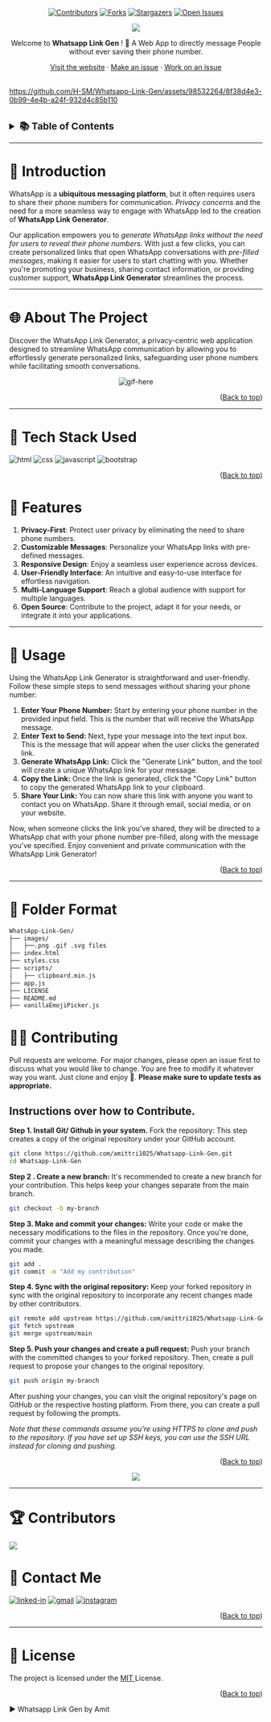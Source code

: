 <div id="top"></div>
<div align="center">

[![Contributors](https://img.shields.io/github/contributors/amittri1025/Whatsapp-Link-Gen?style=for-the-badge)](https://github.com/amittri1025/Whatsapp-Link-Gen/graphs/contributors)
[![Forks](https://img.shields.io/github/forks/amittri1025/Whatsapp-Link-Gen?style=for-the-badge)](https://github.com/amittri1025/Whatsapp-Link-Gen/network/members)
[![Stargazers](https://img.shields.io/github/stars/amittri1025/Whatsapp-Link-Gen?style=for-the-badge)](https://github.com/amittri1025/Whatsapp-Link-Gen/stargazers)
[![Open Issues](https://img.shields.io/github/issues/amittri1025/Whatsapp-Link-Gen?style=for-the-badge)](https://github.com/amittri1025/Whatsapp-Link-Gen/issues)

</div>
<!-- WaLinkGen  -->

<div align="center">
    <img src="https://github.com/amittri1025/Whatsapp-Link-Gen/assets/74503582/b1e51b65-6cd9-4feb-a8b3-9324c8a357aa" />
    <p>Welcome to <b>Whatsapp Link Gen</b> ! 🎉 A Web App to directly message People without ever saving their phone number.
    </p>
    <p>
    <a href="https://amittri1025.github.io/Whatsapp-Link-Gen/">Visit the website</a>
    ·
    <a href="https://github.com/amittri1025/Whatsapp-Link-Gen/issues/new">Make an issue</a>
    ·
    <a href="https://github.com/amittri1025/Whatsapp-Link-Gen/issues">Work on an issue</a>
    <br/>
    <br/>
  </p>
</div>


https://github.com/H-SM/Whatsapp-Link-Gen/assets/98532264/8f38d4e3-0b99-4e4b-a24f-932d4c85b110


<br/>

<!-- TABLE OF CONTENTS -->
<details>
  <summary style="font-size: 19px;"><b>📚 Table of Contents</b>
</summary>
  <ol>
    <li><a href="#-introduction">👋 Introduction</a></li>
    <li><a href="#-about-the-project">🌐 About The Project</a></li>
    <li><a href="#-tech-stack-used">🧰 Tech Stack Used</a></li>
    <li><a href="#-features">🌟 Features</a></li>
    <li><a href="#-usage">🚀 Usage</a></li>
    <li><a href="#-folder-format">📁 Folder Format</a></li>
    <li><a href="#-contributing">🤝 Contributing</a></li>
    <li><a href="#-contributors">🏆 Contributors</a></li>
    <li><a href="#-license">📝 License</a></li>
    <li><a href="#-contact">📱 Contact</a></li>
  </ol>
</details>
<hr/>

# 👋 Introduction

WhatsApp is a **ubiquitous messaging platform**, but it often requires users to share their phone numbers for communication. *Privacy concerns* and the need for a more seamless way to engage with WhatsApp led to the creation of **WhatsApp Link Generator**.

Our application empowers you to *generate WhatsApp links without the need for users to reveal their phone numbers*. With just a few clicks, you can create personalized links that open WhatsApp conversations with *pre-filled messages*, making it easier for users to start chatting with you. Whether you're promoting your business, sharing contact information, or providing customer support, **WhatsApp Link Generator** streamlines the process.

<hr/>

# 🌐 About The Project

Discover the WhatsApp Link Generator, a privacy-centric web application designed to streamline WhatsApp communication by allowing you to effortlessly generate personalized links, safeguarding user phone numbers while facilitating smooth conversations.

<div align='center'>
<img src="./images/whatsappscreen.gif" alt="gif-here" />
</div>
<p align="right">(<a href="#top">Back to top</a>)</p>

<hr/>

# 🧰 Tech Stack Used

![html](https://img.shields.io/badge/HTML5-E34F26?style=for-the-badge&logo=html5&logoColor=white) ![css](https://img.shields.io/badge/CSS3-1572B6?style=for-the-badge&logo=css3&logoColor=white) ![javascript](https://img.shields.io/badge/JavaScript-323330?style=for-the-badge&logo=javascript&logoColor=F7DF1E) ![bootstrap](https://img.shields.io/badge/Bootstrap-563D7C?style=for-the-badge&logo=bootstrap&logoColor=white)

<p align="right">(<a href="#top">Back to top</a>)</p>

# 🌟 Features

1. **Privacy-First**: Protect user privacy by eliminating the need to share phone numbers.
2. **Customizable Messages**: Personalize your WhatsApp links with pre-defined messages.
3. **Responsive Design**: Enjoy a seamless user experience across devices.
4. **User-Friendly Interface**: An intuitive and easy-to-use interface for effortless navigation.
5. **Multi-Language Support**: Reach a global audience with support for multiple languages.
6. **Open Source**: Contribute to the project, adapt it for your needs, or integrate it into your applications.

<hr/>

# 🐺 Usage

Using the WhatsApp Link Generator is straightforward and user-friendly. Follow these simple steps to send messages without sharing your phone number:

1. **Enter Your Phone Number:** Start by entering your phone number in the provided input field. This is the number that will receive the WhatsApp message.
2. **Enter Text to Send:** Next, type your message into the text input box. This is the message that will appear when the user clicks the generated link.
3. **Generate WhatsApp Link:** Click the "Generate Link" button, and the tool will create a unique WhatsApp link for your message.
4. **Copy the Link:** Once the link is generated, click the "Copy Link" button to copy the generated WhatsApp link to your clipboard.
5. **Share Your Link:** You can now share this link with anyone you want to contact you on WhatsApp. Share it through email, social media, or on your website.

Now, when someone clicks the link you've shared, they will be directed to a WhatsApp chat with your phone number pre-filled, along with the message you've specified. Enjoy convenient and private communication with the WhatsApp Link Generator!

<p align="right">(<a href="#top">Back to top</a>)</p>
<hr/>

# 📁 Folder Format 
```bash
WhatsApp-Link-Gen/
├── images/
│   ├──.png .gif .svg files   
├── index.html
├── styles.css   
├── scripts/
│   ├── clipboard.min.js 
├── app.js
├── LICENSE                   
├── README.md 
├── vanillaEmojiPicker.js 
```
# 🤝🏼 Contributing

Pull requests are welcome. For major changes, please open an issue first to discuss what you would like to change. You are free to modify it whatever way you want. Just clone and enjoy 🚀. **Please make sure to update tests as appropriate.**

## Instructions over how to Contribute.

**Step 1. Install Git/ Github in your system.** Fork the repository: This step creates a copy of the original repository under your GitHub account.

```bash
git clone https://github.com/amittri1025/Whatsapp-Link-Gen.git
cd Whatsapp-Link-Gen
```

**Step 2 . Create a new branch:** It's recommended to create a new branch for your contribution. This helps keep your changes separate from the main branch.

```bash
git checkout -b my-branch
```

**Step 3. Make and commit your changes:** Write your code or make the necessary modifications to the files in the repository. Once you're done, commit your changes with a meaningful message describing the changes you made.

```bash
git add .
git commit -m "Add my contribution"
```

**Step 4. Sync with the original repository:** Keep your forked repository in sync with the original repository to incorporate any recent changes made by other contributors.

```bash
git remote add upstream https://github.com/amittri1025/Whatsapp-Link-Gen.git
git fetch upstream
git merge upstream/main
```

**Step 5. Push your changes and create a pull request:** Push your branch with the committed changes to your forked repository. Then, create a pull request to propose your changes to the original repository.

```bash
git push origin my-branch
```

After pushing your changes, you can visit the original repository's page on GitHub or the respective hosting platform. From there, you can create a pull request by following the prompts.

*Note that these commands assume you're using HTTPS to clone and push to the repository. If you have set up SSH keys, you can use the SSH URL instead for cloning and pushing.*

<p align="right">(<a href="#top">Back to top</a>)</p>

<p align="center">
<img src="https://i.imgur.com/FMMW1dH.png">
</p>

<hr/>

# 🏆 Contributors
<a href="https://github.com/amittri1025/Whatsapp-Link-Gen/graphs/contributors">
  <img src="https://contrib.rocks/image?repo=amittri1025/Whatsapp-Link-Gen" />
</a>

# 📱 Contact Me

[![linked-in](https://img.shields.io/badge/Linked_In-0077B5?style=for-the-badge&logo=LinkedIn&logoColor=white)](https://www.linkedin.com/in/tripathiamit10/) [![gmail](https://img.shields.io/badge/Gmail-D14836?style=for-the-badge&logo=Gmail&logoColor=white)](mailto:https://github.com/amittri1025) [![instagram](https://img.shields.io/badge/Instagram-E4405F?style=for-the-badge&logo=instagram&logoColor=white)](https://www.instagram.com/amitt.zz/)

<p align="right">(<a href="#top">Back to top</a>)</p>
<hr/>

# 📝 License

The project is licensed under the <a href = "https://choosealicense.com/licenses/mit/" > MIT </a> License.

<p align="right">(<a href="#top">Back to top</a>)</p>

▶ Whatsapp Link Gen by Amit
